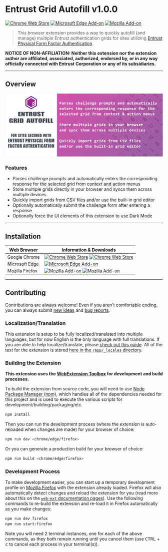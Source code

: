 # Entrust Grid Autofill v1.0.0

[![Chrome Web Store][chrome-image-version]][chrome-url] [![Microsoft Edge Add-on][edge-image-version]][edge-url] [![Mozilla Add-on][firefox-image-version]][firefox-url]

> This browser extension provides a way to quickly autofill (and manage) multiple Entrust authentication grids for sites utilizing [Entrust Physical Form Factor Authentication](https://www.entrust.com/digital-security/identity-and-access-management/capabilities/authenticators).

**NOTICE OF NON-AFFILIATION: Neither this extension nor the extension author are affiliated, associated, authorized, endorsed by, or in any way officially connected with Entrust Corporation or any of its subsidiaries.**

* * *

## Overview

![Entrust Grid Autofill Promotional Image](/promo/Promo-Image-Marquee_1400x560.png?raw=true)

### Features

* Parses challenge prompts and automatically enters the corresponding response for the selected grid from context and action menus
* Store multiple grids directly in your browser and syncs them across multiple devices
* Quickly import grids from CSV files and/or use the built-in grid editor
* Optionally automatically submit the challenge form after entering a response
* Optionally force the UI elements of this extension to use Dark Mode

* * *

## Installation

| Web Browser | Information & Downloads |
| ----------- | ----------------------- |
| Google Chrome | [![Chrome Web Store][chrome-image-version]][chrome-url] [![Chrome Web Store][chrome-image-users]][chrome-url] |
| Microsoft Edge | [![Microsoft Edge Add-on][edge-image-version]][edge-url] |
| Mozilla Firefox | [![Mozilla Add-on][firefox-image-version]][firefox-url] [![Mozilla Add-on][firefox-image-users]][firefox-url] |

* * *

## Contributing

Contributions are always welcome! Even if you aren't comfortable coding, you can always submit [new ideas](https://github.com/rthaut/entrust-grid-autofill-extension/issues/new?labels=enhancement) and [bug reports](https://github.com/rthaut/entrust-grid-autofill-extension/issues/new?labels=bug).

### Localization/Translation

This extension is setup to be fully localized/translated into multiple languages, but for now English is the only language with full translations. If you are able to help localize/translate, please [check out this guide](https://developer.mozilla.org/en-US/docs/Mozilla/Add-ons/WebExtensions/Internationalization). All of the text for the extension is stored [here in the `/app/_locales` directory](https://github.com/rthaut/entrust-grid-autofill-extension/tree/master/app/_locales).

### Building the Extension

**This extension uses the [WebExtension Toolbox](https://github.com/webextension-toolbox/webextension-toolbox#usage) for development and build processes.**

To build the extension from source code, you will need to use [Node Package Manager (npm)](https://www.npmjs.com/), which handles all of the dependencies needed for this project and is used to execute the various scripts for development/building/packaging/etc.

```sh
npm install
```

Then you can run the development process (where the extension is auto-reloaded when changes are made) for your browser of choice:

```sh
npm run dev <chrome/edge/firefox>
```

Or you can generate a production build for your browser of choice:

```sh
npm run build <chrome/edge/firefox>
```

### Development Process

To make development easier, you can start up a temporary development profile on [Mozilla Firefox](https://getfirefox.com) with the extension already loaded. Firefox will also automatically detect changes and reload the extension for you (read more about this on the [`web-ext` documentation pages](https://developer.mozilla.org/en-US/docs/Mozilla/Add-ons/WebExtensions/Getting_started_with_web-ext)). Use the following commands to re-build the extension and re-load it in Firefox automatically as you make changes:

```sh
npm run dev firefox
npm run start:firefox
```

Note you will need 2 terminal instances, one for each of the above commands, as they both remain running until you cancel them (use <kbd>CTRL</kbd> + <kbd>c</kbd> to cancel each process in your terminal(s)).

[chrome-url]: https://chrome.google.com/webstore/detail/entrust-grid-autofill-extension/{{TODO:}}
[chrome-image-version]: https://img.shields.io/chrome-web-store/v/{{TODO:}}?logo=googlechrome&style=for-the-badge
[chrome-image-users]: https://img.shields.io/chrome-web-store/d/{{TODO:}}?logo=googlechrome&style=for-the-badge

[edge-url]: https://microsoftedge.microsoft.com/addons/detail/entrust-grid-autofill-extension/{{TODO:}}
[edge-image-version]: https://img.shields.io/badge/microsoft%20edge%20add--on-v1.0.0-blue?logo=microsoftedge&style=for-the-badge

[firefox-url]: https://addons.mozilla.org/en-US/firefox/addon/entrust-grid-autofill-extension/
[firefox-image-version]: https://img.shields.io/amo/v/entrust-grid-autofill-extension?color=blue&logo=firefox&style=for-the-badge
[firefox-image-users]: https://img.shields.io/amo/users/entrust-grid-autofill-extension?color=blue&logo=firefox&style=for-the-badge
